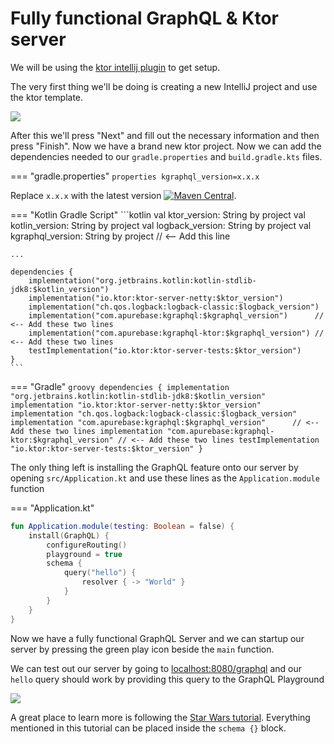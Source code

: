 # Fully functional GraphQL & Ktor server

We will be using the [ktor intellij plugin](https://plugins.jetbrains.com/plugin/10823-ktor) to get setup.

The very first thing we'll be doing is creating a new IntelliJ project and use the ktor template.

![](../assets/ktor-project-setup.png)

After this we'll press "Next" and fill out the necessary information and then press "Finish". Now we have a brand new ktor project. Now we can add the dependencies needed to our `gradle.properties` and `build.gradle.kts` files.

=== "gradle.properties"
    ```properties
    kgraphql_version=x.x.x
    ```

Replace `x.x.x` with the latest version [![Maven Central](https://img.shields.io/maven-central/v/com.apurebase/kgraphql.svg?label=Maven%20Central)](https://search.maven.org/search?q=g:%22com.apurebase%22%20AND%20a:%22kgraphql%22).

=== "Kotlin Gradle Script"
    ```kotlin
    val ktor_version: String by project
    val kotlin_version: String by project
    val logback_version: String by project
    val kgraphql_version: String by project // <-- Add this line
    
    ...
    
    dependencies {
        implementation("org.jetbrains.kotlin:kotlin-stdlib-jdk8:$kotlin_version")
        implementation("io.ktor:ktor-server-netty:$ktor_version")
        implementation("ch.qos.logback:logback-classic:$logback_version")
        implementation("com.apurebase:kgraphql:$kgraphql_version")      // <-- Add these two lines
        implementation("com.apurebase:kgraphql-ktor:$kgraphql_version") // <-- Add these two lines
        testImplementation("io.ktor:ktor-server-tests:$ktor_version")
    }
    ```

=== "Gradle"
    ```groovy
    dependencies {
        implementation "org.jetbrains.kotlin:kotlin-stdlib-jdk8:$kotlin_version"
        implementation "io.ktor:ktor-server-netty:$ktor_version"
        implementation "ch.qos.logback:logback-classic:$logback_version"
        implementation "com.apurebase:kgraphql:$kgraphql_version"      // <-- Add these two lines
        implementation "com.apurebase:kgraphql-ktor:$kgraphql_version" // <-- Add these two lines
        testImplementation "io.ktor:ktor-server-tests:$ktor_version"
    }
    ```

The only thing left is installing the GraphQL feature onto our server by opening `src/Application.kt` and use these lines as the `Application.module` function

=== "Application.kt"
```kotlin
fun Application.module(testing: Boolean = false) {
    install(GraphQL) {
        configureRouting()
        playground = true
        schema { 
            query("hello") {
                resolver { -> "World" }
            }
        }
    }
}
```

Now we have a fully functional GraphQL Server and we can startup our server by pressing the green play icon beside the `main` function.

We can test out our server by going to [localhost:8080/graphql](http://localhost:8080/graphql) and our `hello` query should work by providing this query to the GraphQL Playground 

![](../assets/ktor-playground.png)

A great place to learn more is following the [Star Wars tutorial](./starwars.md). Everything mentioned in this tutorial can be placed inside the `schema {}` block.
